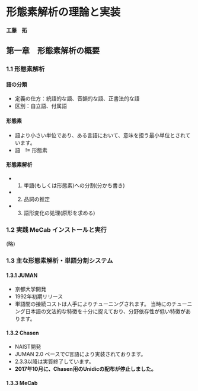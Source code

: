 # 形態素解析の理論と実装
#### 工藤　拓

## 第一章　形態素解析の概要

### 1.1 形態素解析

#### 語の分類
* 定義の仕方：統語的な語、音韻的な語、正書法的な語
* 区別：自立語、付属語

#### 形態素
* 語より小さい単位であり、ある言語において、意味を担う最小単位とされています。
* 語　!= 形態素

#### 形態素解析
* 1. 単語(もしくは形態素)への分割(分かち書き)
* 2. 品詞の推定
* 3. 語形変化の処理(原形を求める)

### 1.2 実践 MeCab インストールと実行

(略)

### 1.3 主な形態素解析・単語分割システム
#### 1.3.1 JUMAN
* 京都大学開発
* 1992年初期リリース
* 単語間の接続コストは人手によりチューニングされます。
当時にのチューニング日本語の文法的な特徴を十分に捉えており、分野依存性が低い特徴があります。

#### 1.3.2 Chasen
* NAIST開発
* JUMAN 2.0 ベースでC言語により実装されております。
* 2.3.3以降は実質終了しています。
* **2017年10月に、Chasen用のUnidicの配布が停止しました。**

#### 1.3.3 MeCab
